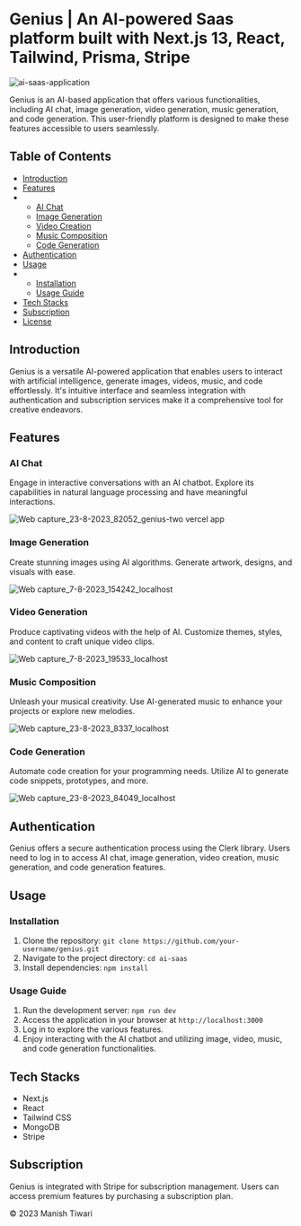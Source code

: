 # Genius | An AI-powered Saas platform built with Next.js 13, React, Tailwind, Prisma, Stripe

![ai-saas-application](https://github.com/manishtmtmt/ai-saas/assets/46663132/9a05224e-3d3d-4672-8c76-01bdf5915769)

Genius is an AI-based application that offers various functionalities, including AI chat, image generation, video generation, music generation, and code generation. This user-friendly platform is designed to make these features accessible to users seamlessly.

## Table of Contents

- [Introduction](#introduction)
- [Features](#features)
- - [AI Chat](#ai-chat)
  - [Image Generation](#image-generation)
  - [Video Creation](#video-creation)
  - [Music Composition](#music-composition)
  - [Code Generation](#code-generation)
- [Authentication](#authentication)
- [Usage](#usage)
- - [Installation](#installation)
  - [Usage Guide](#usage-guide)
- [Tech Stacks](#tech-stacks)
- [Subscription](#subscription)
- [License](#license)

## Introduction

Genius is a versatile AI-powered application that enables users to interact with artificial intelligence, generate images, videos, music, and code effortlessly. It's intuitive interface and seamless integration with authentication and subscription services make it a comprehensive tool for creative endeavors.

## Features

### AI Chat

Engage in interactive conversations with an AI chatbot. Explore its capabilities in natural language processing and have meaningful interactions.

![Web capture_23-8-2023_82052_genius-two vercel app](https://github.com/manishtmtmt/ai-saas/assets/46663132/3f84207a-2490-46f5-b685-74612884782e)

### Image Generation

Create stunning images using AI algorithms. Generate artwork, designs, and visuals with ease.

![Web capture_7-8-2023_154242_localhost](https://github.com/manishtmtmt/ai-saas/assets/46663132/fb235709-0075-4aa7-b086-852cb1f8e87f)

### Video Generation

Produce captivating videos with the help of AI. Customize themes, styles, and content to craft unique video clips.

![Web capture_7-8-2023_19533_localhost](https://github.com/manishtmtmt/ai-saas/assets/46663132/517c360b-18f1-4412-a1bb-8a577b04c57d)

### Music Composition

Unleash your musical creativity. Use AI-generated music to enhance your projects or explore new melodies.

![Web capture_23-8-2023_8337_localhost](https://github.com/manishtmtmt/ai-saas/assets/46663132/185b1dea-1ff8-444a-840f-078f4a4501ec)

### Code Generation

Automate code creation for your programming needs. Utilize AI to generate code snippets, prototypes, and more.

![Web capture_23-8-2023_84049_localhost](https://github.com/manishtmtmt/ai-saas/assets/46663132/beac58b3-630d-444a-8a82-fc659827a1f6)

## Authentication

Genius offers a secure authentication process using the Clerk library. Users need to log in to access AI chat, image generation, video creation, music generation, and code generation features.

## Usage

### Installation

1. Clone the repository: `git clone https://github.com/your-username/genius.git`
2. Navigate to the project directory: `cd ai-saas`
3. Install dependencies: `npm install`

### Usage Guide

1. Run the development server: `npm run dev`
2. Access the application in your browser at `http://localhost:3000`
3. Log in to explore the various features.
4. Enjoy interacting with the AI chatbot and utilizing image, video, music, and code generation functionalities.

## Tech Stacks

- Next.js
- React
- Tailwind CSS
- MongoDB
- Stripe

## Subscription

Genius is integrated with Stripe for subscription management. Users can access premium features by purchasing a subscription plan.

© 2023 Manish Tiwari
